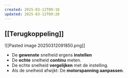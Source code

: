 ```yaml
---
created: 2025-03-12T09:18
updated: 2025-03-12T09:20
---
```

## [[Terugkoppeling]]

![[Pasted image 20250312091850.png]]
- De **gewenste** snelheid ergens **instellen**
- De **echte** snelheid **continu** meten.
- De echte snelheid **vergelijken** met de instelling. 
- Als de snelheid afwijkt: De **motorspanning aanpassen**.
